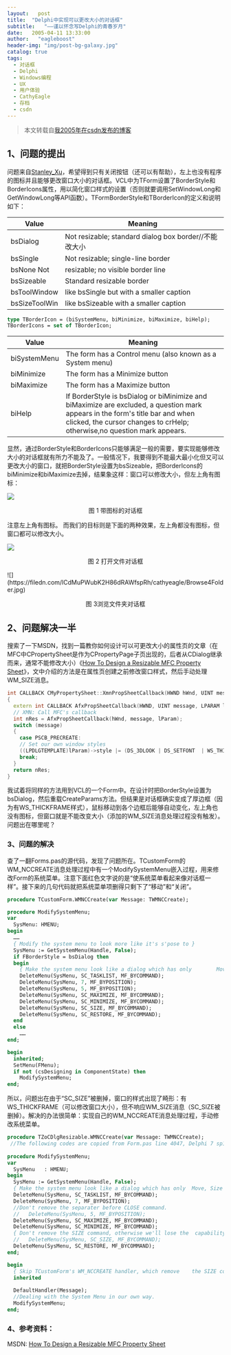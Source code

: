 ```yaml
---
layout:   post
title:  "Delphi中实现可以更改大小的对话框"
subtitle:   "——谨以怀念写Delphi的青春岁月"
date:   2005-04-11 13:33:00
author:   "eagleboost"
header-img: "img/post-bg-galaxy.jpg"
catalog: true
tags:
  - 对话框
  - Delphi
  - Windows编程
  - UX
  - 用户体验
  - CathyEagle
  - 存档
  - csdn
---
```


> 本文转载自[我2005年在csdn发布的博客](https://blog.csdn.net/CathyEagle/article/details/343037)

## 1、问题的提出

问题来自[Stanley_Xu](http://blog.csdn.net/stanley_xu/)，希望得到只有关闭按钮（还可以有帮助），左上也没有程序的图标并且能够更改窗口大小的对话框。VCL中为TForm设置了BorderStyle和BorderIcons属性，用以简化窗口样式的设置（否则就要调用SetWindowLong和GetWindowLong等API函数）。TFormBorderStyle和TBorderIcon的定义和说明如下：

|Value|          Meaning|
|---|----|
|bsDialog      | Not resizable; standard dialog box border//不能改大小|
|bsSingle      | Not resizable; single-line border|
|bsNone Not     |resizable; no visible border line|
|bsSizeable    | Standard resizable border|
|bsToolWindow  | like bsSingle but with a smaller caption|
|bsSizeToolWin  |like bsSizeable with a smaller caption|

```pascal
type TBorderIcon = (biSystemMenu, biMinimize, biMaximize, biHelp);
TBorderIcons = set of TBorderIcon;
```

|Value          |Meaning|
|---|----|
|biSystemMenu  | The form has a Control menu (also known as a System menu)|
|biMinimize     |The form has a Minimize button|
|biMaximize     |The form has a Maximize button|
|biHelp         |If BorderStyle is bsDialog or biMinimize and biMaximize are excluded, a question mark appears in the form's title bar and when clicked, the cursor changes to crHelp; otherwise,no question mark appears.|

显然，通过BorderStyle和BorderIcons只能够满足一般的需要，要实现能够修改大小的对话框就有所力不能及了。一般情况下，我要得到不能最大最小化但又可以更改大小的窗口，就把BorderStyle设置为bsSizeable，把BorderIcons的biMinimize和biMaximize去掉，结果象这样：窗口可以修改大小，但左上角有图标：

![](https://filedn.com/lCdMuPWubK2H86dRAWfspRh/cathyeagle/VclSizableDlg.jpg)

<p align="center">
图 1 带图标的对话框
</p>

注意左上角有图标。
而我们的目标则是下面的两种效果，左上角都没有图标，但窗口都可以修改大小。

![](https://filedn.com/lCdMuPWubK2H86dRAWfspRh/cathyeagle/OpenSaveDlg.jpg)

<p align="center">
图 2 打开文件对话框
</p>
![](https://filedn.com/lCdMuPWubK2H86dRAWfspRh/cathyeagle/Browse4Folder.jpg)

<p align="center">
图 3浏览文件夹对话框
</p>

## 2、问题解决一半

搜索了一下MSDN，找到一篇教你如何设计可以可更改大小的属性页的文章（在MFC中CPropertySheet是作为CPropertyPage子页出现的，后者从CDialog继承而来，通常不能修改大小）《[How To Design a Resizable MFC Property Sheet](https://jeffpar.github.io/kbarchive/kb/300/Q300606/)》，文中介绍的方法是在属性页创建之前修改窗口样式，然后手动处理WM_SIZE消息。

```c++
int CALLBACK CMyPropertySheet::XmnPropSheetCallback(HWND hWnd, UINT message, LPARAM lParam)
{
  extern int CALLBACK AfxPropSheetCallback(HWND, UINT message, LPARAM lParam);    
  // XMN: Call MFC's callback    
  int nRes = AfxPropSheetCallback(hWnd, message, lParam);
  switch (message)    
  {    
    case PSCB_PRECREATE:        
    // Set our own window styles        
    ((LPDLGTEMPLATE)lParam)->style |= (DS_3DLOOK | DS_SETFONT  | WS_THICKFRAME | WS_SYSMENU | WS_POPUP | WS_VISIBLE | WS_CAPTION);        
    break;    
  }    
  return nRes;
}
```

我试着将同样的方法用到VCL的一个Form中。在设计时把BorderStyle设置为bsDialog，然后重载CreateParams方法。但结果是对话框确实变成了厚边框（因为有WS_THICKFRAME样式），鼠标移动到各个边框后能够自动变化，左上角也没有图标，但窗口就是不能改变大小（添加的WM_SIZE消息处理过程没有触发）。问题出在哪里呢？

### 3、问题的解决

查了一翻Forms.pas的源代码，发现了问题所在。TCustomForm的WM_NCCREATE消息处理过程中有一个ModifySystemMenu嵌入过程，用来修改Form的系统菜单。注意下面红色文字说的是“使系统菜单看起来像对话框一样”。接下来的几句代码就把系统菜单项删得只剩下了“移动”和“关闭”。

```pascal
procedure TCustomForm.WMNCCreate(var Message: TWMNCCreate);

procedure ModifySystemMenu;
var    
  SysMenu: HMENU;
begin
  ……    
  { Modify the system menu to look more like it's s'pose to }    
  SysMenu := GetSystemMenu(Handle, False);   
  if FBorderStyle = bsDialog then    
  begin        
    { Make the system menu look like a dialog which has only        Move and Close }
    DeleteMenu(SysMenu, SC_TASKLIST, MF_BYCOMMAND);        
    DeleteMenu(SysMenu, 7, MF_BYPOSITION);        
    DeleteMenu(SysMenu, 5, MF_BYPOSITION);        
    DeleteMenu(SysMenu, SC_MAXIMIZE, MF_BYCOMMAND);        
    DeleteMenu(SysMenu, SC_MINIMIZE, MF_BYCOMMAND);        
    DeleteMenu(SysMenu, SC_SIZE, MF_BYCOMMAND);        
    DeleteMenu(SysMenu, SC_RESTORE, MF_BYCOMMAND);    
  end 
  else    
    ……
end;

begin    
  inherited;    
  SetMenu(FMenu);    
  if not (csDesigning in ComponentState) then 
    ModifySystemMenu;
end;
```

所以，问题出在由于“SC_SIZE”被删掉，窗口的样式出现了畸形：有WS_THICKFRAME（可以修改窗口大小），但不响应WM_SIZE消息（SC_SIZE被删掉）。解决的办法很简单：实现自己的WM_NCCREATE消息处理过程，手动修改系统菜单。

```pascal
procedure TZoCDlgResizable.WMNCCreate(var Message: TWMNCCreate);
 //The following codes are copied from Form.pas line 4047, Delphi 7 sp1. 
 
procedure ModifySystemMenu; 
var     
  SysMenu   : HMENU; 
begin     
  SysMenu := GetSystemMenu(Handle, False);     
  { Make the system menu look like a dialog which has only  Move, Size and Close commands}     
  DeleteMenu(SysMenu, SC_TASKLIST, MF_BYCOMMAND);     
  DeleteMenu(SysMenu, 7, MF_BYPOSITION);     
  //Don't remove the separater before CLOSE command.
  //   DeleteMenu(SysMenu, 5, MF_BYPOSITION);
  DeleteMenu(SysMenu, SC_MAXIMIZE, MF_BYCOMMAND);     
  DeleteMenu(SysMenu, SC_MINIMIZE, MF_BYCOMMAND);     
  { Don't remove the SIZE command, otherwise we'll lose the  capability of resizing the Dialog. }
  //   DeleteMenu(SysMenu, SC_SIZE, MF_BYCOMMAND);
  DeleteMenu(SysMenu, SC_RESTORE, MF_BYCOMMAND); 
end;

begin    
  { Skip TCustomForm's WM_NCCREATE handler, which remove    the SIZE command from the System Menu.}    
  inherited 
  
  DefaultHandler(Message);    
  //Dealing with the System Menu in our own way. 
  ModifySystemMenu;
end;
```

### 4、参考资料：
MSDN: [How To Design a Resizable MFC Property Sheet](https://jeffpar.github.io/kbarchive/kb/300/Q300606/)